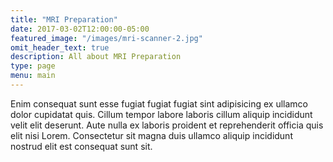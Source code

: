```yaml
---
title: "MRI Preparation"
date: 2017-03-02T12:00:00-05:00
featured_image: "/images/mri-scanner-2.jpg"
omit_header_text: true
description: All about MRI Preparation
type: page
menu: main
---
```


Enim consequat sunt esse fugiat fugiat fugiat sint adipisicing ex ullamco dolor cupidatat quis. Cillum tempor labore laboris cillum aliquip incididunt velit elit deserunt. Aute nulla ex laboris proident et reprehenderit officia quis elit nisi Lorem. Consectetur sit magna duis ullamco aliquip incididunt nostrud elit est consequat sunt sit.
